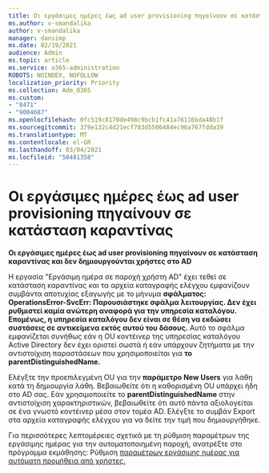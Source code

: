 ```yaml
---
title: Οι εργάσιμες ημέρες έως ad user provisioning πηγαίνουν σε κατάσταση καραντίνας
ms.author: v-smandalika
author: v-smandalika
manager: dansimp
ms.date: 02/19/2021
audience: Admin
ms.topic: article
ms.service: o365-administration
ROBOTS: NOINDEX, NOFOLLOW
localization_priority: Priority
ms.collection: Adm_O365
ms.custom:
- "8471"
- "9004687"
ms.openlocfilehash: 0fc519c8170de498c9bcb1fc41a76116bda48b1f
ms.sourcegitcommit: 379e132c4d21ecf703d5506484ec96a767fdda39
ms.translationtype: MT
ms.contentlocale: el-GR
ms.lasthandoff: 03/04/2021
ms.locfileid: "50481358"
---
```

# <a name="workday-to-ad-user-provisioning-goes-into-quarantine-state"></a>Οι εργάσιμες ημέρες έως ad user provisioning πηγαίνουν σε κατάσταση καραντίνας

**Οι εργάσιμες ημέρες έως ad user provisioning πηγαίνουν σε κατάσταση καραντίνας και δεν δημιουργούνται χρήστες στο AD**

Η εργασία "Εργάσιμη ημέρα σε παροχή χρήστη AD" έχει τεθεί σε κατάσταση καραντίνας και τα αρχεία καταγραφής ελέγχου εμφανίζουν συμβάντα αποτυχίας εξαγωγής με το μήνυμα **σφάλματος: OperationsError-SvcErr: Παρουσιάστηκε σφάλμα λειτουργίας. Δεν έχει ρυθμιστεί καμία ανώτερη αναφορά για την υπηρεσία καταλόγου. Επομένως, η υπηρεσία καταλόγου δεν είναι σε θέση να εκδώσει συστάσεις σε αντικείμενα εκτός αυτού του δάσους.** Αυτό το σφάλμα εμφανίζεται συνήθως εάν η OU κοντέινερ της υπηρεσίας καταλόγου Active Directory δεν έχει οριστεί σωστά ή εάν υπάρχουν ζητήματα με την αντιστοίχιση παραστάσεων που χρησιμοποιείται για **το parentDistinguishedName.**

Ελέγξτε την προεπιλεγμένη OU για την **παράμετρο New Users** για λάθη κατά τη δημιουργία λάθη. Βεβαιωθείτε ότι η καθορισμένη OU υπάρχει ήδη στο AD σας. Εάν χρησιμοποιείτε το **parentDistinguishedName** στην αντιστοίχιση χαρακτηριστικών, βεβαιωθείτε ότι αυτό πάντα αξιολογείται σε ένα γνωστό κοντέινερ μέσα στον τομέα AD. Ελέγξτε το συμβάν Export στα αρχεία καταγραφής ελέγχου για να δείτε την τιμή που δημιουργήθηκε.

Για περισσότερες λεπτομέρειες σχετικά με τη ρύθμιση παραμέτρων της εργάσιμης ημέρας για την αυτοματοποιημένη παροχή, ανατρέξτε στο πρόγραμμα εκμάθησης: Ρύθμιση [παραμέτρων εργάσιμης ημέρας για αυτόματη προμήθεια από χρήστες.](https://docs.microsoft.com/azure/active-directory/saas-apps/workday-inbound-tutorial)

